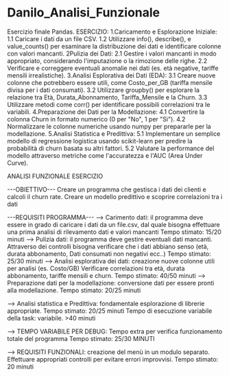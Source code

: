# Danilo_Analisi_Funzionale
Esercizio finale Pandas.
ESERCIZIO:
1.Caricamento e Esplorazione Iniziale:
    1.1 Caricare i dati da un file CSV.
    1.2 Utilizzare info(), describe(), e value_counts() per esaminare la distribuzione dei dati e identificare colonne con
    valori mancanti.
2Pulizia dei Dati:
    2.1 Gestire i valori mancanti in modo appropriato, considerando l'imputazione o la rimozione delle righe.
    2.2 Verificare e correggere eventuali anomalie nei dati (es. età negative, tariffe mensili irrealistiche).
3.Analisi Esplorativa dei Dati (EDA):
    3.1 Creare nuove colonne che potrebbero essere utili, come Costo_per_GB (tariffa mensile divisa per i dati consumati).
    3.2 Utilizzare groupby() per esplorare la relazione tra Età, Durata_Abonnamento, Tariffa_Mensile e la Churn.
    3.3 Utilizzare metodi come corr() per identificare possibili correlazioni tra le variabili.
4.Preparazione dei Dati per la Modellazione:
    4.1 Convertire la colonna Churn in formato numerico (0 per "No", 1 per "Sì").
    4.2 Normalizzare le colonne numeriche usando numpy per prepararle per la modellazione.
5.Analisi Statistica e Predittiva:
    5.1 Implementare un semplice modello di regressione logistica usando scikit-learn per predire la probabilità di churn basata
        su altri fattori.
    5.2 Valutare la performance del modello attraverso metriche come l'accuratezza e l'AUC (Area Under Curve).

ANALISI FUNZIONALE ESERCIZIO

---OBIETTIVO---
Creare un programma che gestisca i dati dei clienti e calcoli il churn rate.
Creare un modello predittivo e scoprire correlazioni tra i dati

---REQUISITI PROGRAMMA---
--> Carimento dati: il programma deve essere in grado di caricare i dati da un file.csv, dal quale
bisogna effettuare una prima analisi di rilevamento dati e valori mancanti
        Tempo stimato: 15/20 minuti
--> Pulizia dati: il programma deve gestire eventuali dati mancanti. Attraverso dei 
controlli bisogna verificare che i dati abbiano senso (età, durata abbonamento, Dati consumati non negativi ecc..)
        Tempo stimato: 25/30 minuti
--> Analisi esplorativa dei dati: creazione nuove colonne utili per analisi (es. Costo/GB)
Verificare correlazioni tra età, durata abbonamento, tariffe mensili e churn.
        Tempo stimato: 40/50 minuti
--> Preparazione dati per la modellazione: conversione dati per essere pronti alla 
modellazione.
        Tempo stimato: 20/25 minuti

--> Analisi statistica e Predittiva: fondamentale esplorazione di librerie appropriate. Tempo stimato: 20/25 minuti
Tempo di esecuzione variabile della task: variabile. >40 minuti

--> TEMPO VARIABILE PER DEBUG: Tempo extra per verifica funzionamento totale
del programma
        Tempo stimato: 25/30 MINUTI

--> REQUISITI FUNZIONALI: creazione del menù in un modulo separato. Effettuare 
appropriati controlli per evitare errori improvvisi.
        Tempo stimato: 20 minuti
